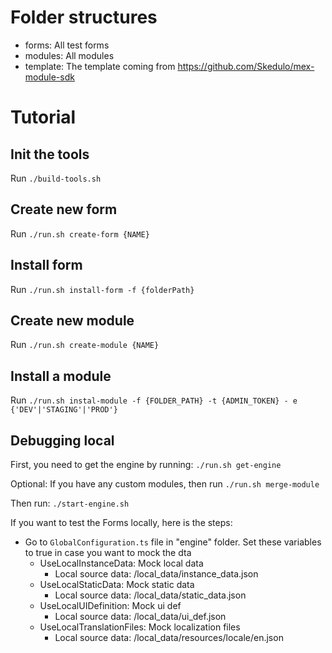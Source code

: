 # Folder structures
- forms: All test forms
- modules: All modules
- template: The template coming from https://github.com/Skedulo/mex-module-sdk

# Tutorial
## Init the tools
Run `./build-tools.sh`

## Create new form
Run `./run.sh create-form {NAME}`

## Install form
Run `./run.sh install-form -f {folderPath}`

## Create new module
Run `./run.sh create-module {NAME}`

## Install a module
Run `./run.sh instal-module -f {FOLDER_PATH} -t {ADMIN_TOKEN} - e  {'DEV'|'STAGING'|'PROD'}`


## Debugging local
First, you need to get the engine by running:
`./run.sh get-engine`

Optional: If you have any custom modules, then run
`./run.sh merge-module`

Then run:
`./start-engine.sh`

If you want to test the Forms locally, here is the steps:
- Go to `GlobalConfiguration.ts` file in "engine" folder. Set these variables to true in case you want to mock the dta
    - UseLocalInstanceData: Mock local data
        - Local source data: /local_data/instance_data.json
    - UseLocalStaticData: Mock static data
        - Local source data: /local_data/static_data.json
    - UseLocalUIDefinition: Mock ui def
        -  Local source data: /local_data/ui_def.json
    - UseLocalTranslationFiles: Mock localization files
        - Local source data: /local_data/resources/locale/en.json
